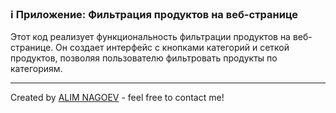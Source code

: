 ### ℹ️ Приложение: Фильтрация продуктов на веб-странице

Этот код реализует функциональность фильтрации продуктов на веб-странице.
Он создает интерфейс с кнопками категорий и сеткой продуктов, позволяя
пользователю фильтровать продукты по категориям.

-----
Created by [ALIM NAGOEV](https://github.com/nagoev-id) - feel free to contact me!

